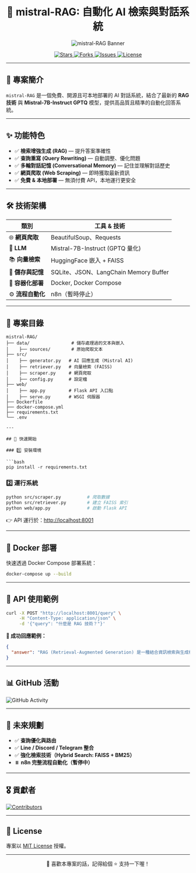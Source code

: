 <h1 align="center">🚀 mistral-RAG: 自動化 AI 檢索與對話系統</h1>

<p align="center">
  <img src="https://capsule-render.vercel.app/api?type=waving&color=gradient&height=200&section=header&text=mistral-RAG&fontSize=60&animation=fadeIn" alt="mistral-RAG Banner"/>
</p>

<p align="center">
<a href="https://github.com/Y-L-work/mistral-RAG-AI/stargazers">
  <img src="https://img.shields.io/github/stars/Y-L-work/mistral-RAG-AI?style=social" alt="Stars">
</a>
<a href="https://github.com/Y-L-work/mistral-RAG-AI/network/members">
  <img src="https://img.shields.io/github/forks/Y-L-work/mistral-RAG-AI?style=social" alt="Forks">
</a>
<a href="https://github.com/Y-L-work/mistral-RAG-AI/issues">
  <img src="https://img.shields.io/github/issues/Y-L-work/mistral-RAG-AI" alt="Issues">
</a>
<a href="https://github.com/Y-L-work/mistral-RAG-AI/blob/main/LICENSE">
  <img src="https://img.shields.io/github/license/Y-L-work/mistral-RAG-AI" alt="License">
</a>
</p>

---

## 📖 專案簡介

`mistral-RAG` 是一個免費、開源且可本地部署的 AI 對話系統，結合了最新的 **RAG 技術** 與 **Mistral-7B-Instruct GPTQ** 模型，提供高品質且精準的自動化回答系統。

---

## ✨ 功能特色

- ✅ **檢索增強生成 (RAG)** — 提升答案準確性
- ✅ **查詢重寫 (Query Rewriting)** — 自動調整、優化問題
- ✅ **多輪對話記憶 (Conversational Memory)** — 記住並理解對話歷史
- ✅ **網頁爬取 (Web Scraping)** — 即時獲取最新資訊
- ✅ **免費 & 本地部署** — 無須付費 API，本地運行更安全

---

## 🛠️ 技術架構

| 類別                 | 工具 & 技術                               |
|---------------------|------------------------------------------|
| 🌐 **網頁爬取**     | BeautifulSoup、Requests                   |
| 🧠 **LLM**          | Mistral-7B-Instruct (GPTQ 量化)           |
| 📚 **向量檢索**      | HuggingFace 嵌入 + FAISS                  |
| 💾 **儲存與記憶**     | SQLite、JSON、LangChain Memory Buffer     |
| 🚢 **容器化部署**     | Docker, Docker Compose                   |
| ⚙️ **流程自動化**     | n8n（暫時停止）                            |

---

## 📂 專案目錄

```plaintext
mistral-RAG/
├── data/                # 儲存處理過的文本與嵌入
│    ├── sources/        # 原始爬取文本
├── src/
│    ├── generator.py   # AI 回應生成 (Mistral AI)
│    ├── retriever.py   # 向量檢索 (FAISS)
│    ├── scraper.py     # 網頁爬取
│    ├── config.py      # 設定檔
├── web/
│    ├── app.py         # Flask API 入口點
│    ├── serve.py       # WSGI 伺服器
├── Dockerfile
├── docker-compose.yml
├── requirements.txt
└── .env

---

## 🚀 快速開始

### 1️⃣ 安裝環境

```bash
pip install -r requirements.txt
```

### 2️⃣ 運行系統

```bash
python src/scraper.py          # 爬取數據
python src/retriever.py        # 建立 FAISS 索引
python web/app.py              # 啟動 Flask API
```

👉 API 運行於：[http://localhost:8001](http://localhost:8001)

---

## 🐳 Docker 部署

快速透過 Docker Compose 部署系統：

```bash
docker-compose up --build
```

---

## 🎯 API 使用範例

```bash
curl -X POST "http://localhost:8001/query" \
     -H "Content-Type: application/json" \
     -d '{"query": "什麼是 RAG 技術？"}'
```

**🔖 成功回應範例：**

```json
{
  "answer": "RAG (Retrieval-Augmented Generation) 是一種結合資訊檢索與生成模型的技術，用來提高回答的準確性和即時性。"
}
```

---

## 📊 GitHub 活動

![GitHub Activity](https://github-readme-activity-graph.vercel.app/graph?username=Y-L-work&theme=react-dark)

---

## 🌟 未來規劃

- ✅ **查詢優化與路由**
- ✅ **Line / Discord / Telegram 整合**
- ✅ **強化檢索技術（Hybrid Search: FAISS + BM25）**
- ⏸️ **n8n 完整流程自動化（暫停中）**

---

## 🎖️ 貢獻者

[![Contributors](https://contrib.rocks/image?repo=Y-L-work/mistral-RAG-AI)](https://github.com/Y-L-work/mistral-RAG-AI/graphs/contributors)

---

## 🔖 License

專案以 [MIT License](LICENSE) 授權。

---



<p align="center">
🌟 喜歡本專案的話，記得給個 ⭐ 支持一下喔！
</p>


